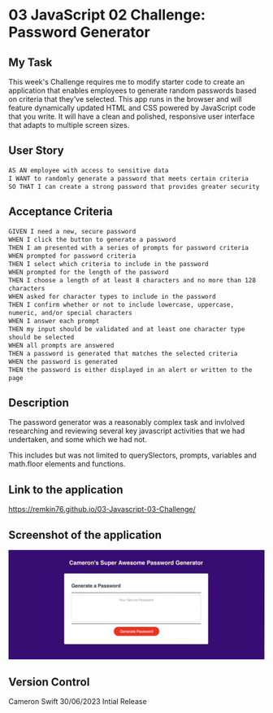 # 03 JavaScript 02 Challenge: Password Generator

## My Task

This week's Challenge requires me to modify starter code to create an application that enables employees to generate random passwords based on criteria that they’ve selected. This app runs in the browser and will feature dynamically updated HTML and CSS powered by JavaScript code that you write. It will have a clean and polished, responsive user interface that adapts to multiple screen sizes.


## User Story

```
AS AN employee with access to sensitive data
I WANT to randomly generate a password that meets certain criteria
SO THAT I can create a strong password that provides greater security
```

## Acceptance Criteria

```
GIVEN I need a new, secure password
WHEN I click the button to generate a password
THEN I am presented with a series of prompts for password criteria
WHEN prompted for password criteria
THEN I select which criteria to include in the password
WHEN prompted for the length of the password
THEN I choose a length of at least 8 characters and no more than 128 characters
WHEN asked for character types to include in the password
THEN I confirm whether or not to include lowercase, uppercase, numeric, and/or special characters
WHEN I answer each prompt
THEN my input should be validated and at least one character type should be selected
WHEN all prompts are answered
THEN a password is generated that matches the selected criteria
WHEN the password is generated
THEN the password is either displayed in an alert or written to the page
```

## Description
The password generator was a reasonably complex task and invlolved researching and reviewing several key javascript activities that we had undertaken, and some which we had not.

This includes but was not limited to querySlectors, prompts, variables and math.floor elements and functions.

## Link to the application

https://remkin76.github.io/03-Javascript-03-Challenge/

## Screenshot of the application

![screenshot](./assets/images/Password_Generator_Screenshot.png "Screenshot")

## Version Control
Cameron Swift  30/06/2023 Intial Release